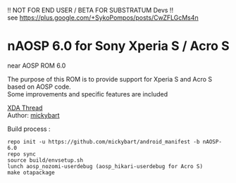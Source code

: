 !! NOT FOR END USER / BETA FOR SUBSTRATUM Devs !!<br>
see https://plus.google.com/+SykoPompos/posts/CwZFLGcMs4n


nAOSP 6.0 for Sony Xperia S / Acro S
====================
near AOSP ROM 6.0

The purpose of this ROM is to provide support for Xperia S and Acro S based on AOSP code.<br>
Some improvements and specific features are included

[XDA Thread](http://forum.xda-developers.com/xperia-s/s-development/rom-naosprom-xperia-s-t2958516) <br>
Author:
[mickybart](http://forum.xda-developers.com/member.php?u=6043081)

Build process :

    repo init -u https://github.com/mickybart/android_manifest -b nAOSP-6.0
    repo sync
    source build/envsetup.sh
    lunch aosp_nozomi-userdebug (aosp_hikari-userdebug for Acro S)
    make otapackage

